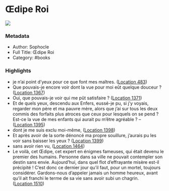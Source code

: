 # Œdipe Roi

![](https://m.media-amazon.com/images/I/813nKyVJsXL._SY160.jpg)

### Metadata

- Author: Sophocle
- Full Title: Œdipe Roi
- Category: #books

### Highlights

- je n’ai point d’yeux pour ce que font mes maîtres. ([Location 483](https://readwise.io/to_kindle?action=open&asin=B00EOSGZRQ&location=483))
- Que pouvais-je encore voir dont la vue pour moi eût quelque douceur ? ([Location 1367](https://readwise.io/to_kindle?action=open&asin=B00EOSGZRQ&location=1367))
- Oui, que pouvais-je voir qui me pût satisfaire ? ([Location 1371](https://readwise.io/to_kindle?action=open&asin=B00EOSGZRQ&location=1371))
- Et de quels yeux, descendu aux Enfers, eussé-je pu, si j’y voyais, regarder mon père et ma pauvre mère, alors que j’ai sur tous les deux commis des forfaits plus atroces que ceux pour lesquels on se pend ? Est-ce la vue de mes enfants qui aurait pu m’être agréable ? – ([Location 1395](https://readwise.io/to_kindle?action=open&asin=B00EOSGZRQ&location=1395))
- dont je me suis exclu moi-même, ([Location 1398](https://readwise.io/to_kindle?action=open&asin=B00EOSGZRQ&location=1398))
- Et après avoir de la sorte dénoncé ma propre souillure, j’aurais pu les voir sans baisser les yeux ? ([Location 1399](https://readwise.io/to_kindle?action=open&asin=B00EOSGZRQ&location=1399))
- sans avoir rien vu, ([Location 1464](https://readwise.io/to_kindle?action=open&asin=B00EOSGZRQ&location=1464))
- Le voilà, cet Œdipe, cet expert en énigmes fameuses, qui était devenu le premier des humains. Personne dans sa ville ne pouvait contempler son destin sans envie. Aujourd’hui, dans quel flot d’effrayante misère est-il précipité ! C’est donc ce dernier jour qu’il faut, pour un mortel, toujours considérer. Gardons-nous d’appeler jamais un homme heureux, avant qu’il ait franchi le terme de sa vie sans avoir subi un chagrin. ([Location 1510](https://readwise.io/to_kindle?action=open&asin=B00EOSGZRQ&location=1510))
